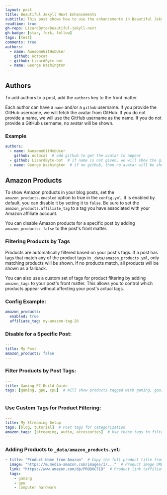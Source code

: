 ```yaml
---
layout: post
title: Beautiful Jekyll Next Enhancements
subtitle: This post shows how to use the enhancements in Beautiful Jekyll Next
readtime: true
gh-repo: LizardByte/beautiful-jekyll-next
gh-badge: [star, fork, follow]
tags: [test]
comments: true
authors:
  - name: AwesomeGitHubUser
    github: octocat
  - github: LizardByte-bot
  - name: George Washington
---
```


## Authors

To add authors to a post, add the `authors` key to the front matter.

Each author can have a `name` and/or a `github` username. If you provide the GitHub username, we will fetch the avatar
from GitHub. If you do not provide a name, we will use the GitHub username as the name. If you do not provide a
GitHub username, no avatar will be shown.

### Example

```yaml
authors:
  - name: AwesomeGitHubUser
    github: octocat  # add github to get the avatar to appear
  - github: LizardByte-bot  # if name is not given, we will show the github name
  - name: George Washington  # if no github, then no avatar will be shown
```

## Amazon Products

To show Amazon products in your blog posts, set the `amazon_products.enabled` option to true in the `config.yml`.
It is enabled by default, you can disable it by setting it to `false`. Be sure to set the `amazon_products.affiliate_tag`
to a tag you have associated with your Amazon affiliate account.

You can disable Amazon products for a specific post by adding `amazon_products: false` to the post's front matter.

### Filtering Products by Tags

Products are automatically filtered based on your post's tags. If a post has tags that match any of the product tags
in `_data/amazon_products.yml`, only matching products will be shown. If no products match, all products will be shown
as a fallback.

You can also use a custom set of tags for product filtering by adding `amazon_tags` to your post's front matter.
This allows you to control which products appear without affecting your post's actual tags.

### Config Example:

```yaml
amazon_products:
  enabled: true
  affiliate_tag: my-amazon-tag-20
```

### Disable for a Specific Post:

```yaml
---
title: My Post
amazon_products: false
---
```

### Filter Products by Post Tags:

```yaml
---
title: Gaming PC Build Guide
tags: [gaming, gpu, cpu]  # Will show products tagged with gaming, gpu, or cpu
---
```

### Use Custom Tags for Product Filtering:

```yaml
---
title: My Streaming Setup
tags: [blog, tutorial]  # Post tags for categorization
amazon_tags: [streaming, audio, accessories]  # Use these tags to filter products instead
---
```

### Adding Products to `_data/amazon_products.yml`:

```yaml
- title: "Product Name from Amazon"  # Copy the full product title from Amazon
  image: "https://m.media-amazon.com/images/I/..."  # Product image URL
  link: "https://www.amazon.com/dp/PRODUCTID"  # Product link (affiliate tag added automatically)
  tags:
    - gaming
    - gpu
    - computer hardware
```
